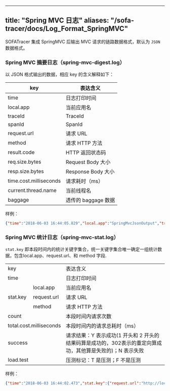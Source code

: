 
---
title: "Spring MVC 日志"
aliases: "/sofa-tracer/docs/Log_Format_SpringMVC"
---


SOFATracer 集成 SpringMVC 后输出 MVC 请求的链路数据格式，默认为 `JSON` 数据格式。

### Spring MVC 摘要日志（spring-mvc-digest.log）

以 JSON 格式输出的数据，相应 key 的含义解释如下：

key | 表达含义
--------- | -------------
 time | 日志打印时间
 local.app | 当前应用名
 traceId | TraceId
 spanId | SpanId
 request.url | 请求 URL
 method | 请求 HTTP 方法
 result.code | HTTP 返回状态码
 req.size.bytes | Request Body 大小
 resp.size.bytes | Response Body 大小
 time.cost.milliseconds | 请求耗时（ms）
 current.thread.name | 当前线程名
 baggage | 透传的 baggage 数据

样例：

```json
{"time":"2018-06-03 16:44:05.829","local.app":"SpringMvcJsonOutput","traceId":"c0a80d9e1528015445828101064625","spanId":"0","request.url":"http://localhost:63933/greeting","method":"GET","result.code":"200","req.size.bytes":0,"resp.size.bytes":50,"time.cost.milliseconds":1,"current.thread.name":"http-nio-auto-1-exec-10","baggage":""}
```

### Spring MVC 统计日志（spring-mvc-stat.log）

`stat.key` 即本段时间内的统计关键字集合，统一关键字集合唯一确定一组统计数据，包含local.app、request.url、和 method 字段.

<table>
   <tr>
      <td colspan="2">key</td>
      <td>表达含义</td>
   </tr>
   <tr>
      <td colspan="2">time</td>
      <td>日志打印时间</td>
   </tr>
   <tr>
      <td rowspan="3">stat.key</td>
      <td>local.app</td>
      <td>当前应用名</td>
   </tr>
   <tr>
      <td>request.url</td>
      <td>请求 URL</td>
   </tr>
   <tr>
      <td> method </td>
      <td>请求 HTTP 方法</td>
   </tr>
   <tr>
      <td colspan="2">count</td>
      <td>本段时间内请求次数</td>
   </tr>
   <tr>
      <td colspan="2">total.cost.milliseconds</td>
      <td>本段时间内的请求总耗时（ms）</td>
   </tr>
   <tr>
      <td colspan="2">success</td>
      <td>请求结果：Y 表示成功(1 开头和 2 开头的结果码算是成功的，302表示的重定向算成功，其他算是失败的)；N 表示失败</td>
   </tr>
   <tr>
      <td colspan="2">load.test</td>
      <td>压测标记：T 是压测；F 不是压测</td>
   </tr>
</table>

样例：

```json
{"time":"2018-06-03 16:44:02.473","stat.key":{"request.url":"http://localhost:63933/greeting","local.app":"SpringMvcJsonOutput","method":"GET"},"count":5,"total.cost.milliseconds":149,"success":"Y","load.test":"F"}
```